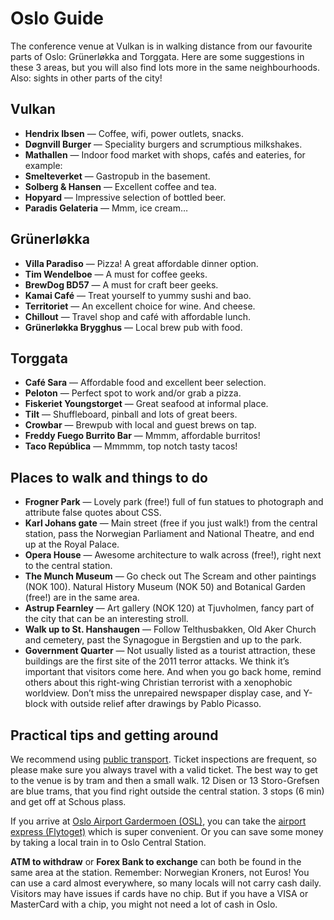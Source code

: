 
# Oslo Guide

The conference venue at Vulkan is in walking distance from our favourite parts of Oslo: Grünerløkka and Torggata. Here are some suggestions in these 3 areas, but you will also find lots more in the same neighbourhoods. Also: sights in other parts of the city!

## Vulkan
* **Hendrix Ibsen** — Coffee, wifi, power outlets, snacks.
* **Døgnvill Burger** — Speciality burgers and scrumptious milkshakes.
* **Mathallen** — Indoor food market with shops, cafés and eateries, for example:
* **Smelteverket** — Gastropub in the basement.
* **Solberg & Hansen** — Excellent coffee and tea.
* **Hopyard** — Impressive selection of bottled beer.
* **Paradis Gelateria** — Mmm, ice cream…

## Grünerløkka
* **Villa Paradiso** — Pizza! A great affordable dinner option.
* **Tim Wendelboe** — A must for coffee geeks.
* **BrewDog BD57** — A must for craft beer geeks.
* **Kamai Café** — Treat yourself to yummy sushi and bao.
* **Territoriet** — An excellent choice for wine. And cheese.
* **Chillout** — Travel shop and café with affordable lunch.
* **Grünerløkka Brygghus** — Local brew pub with food.

## Torggata
* **Café Sara** — Affordable food and excellent beer selection.
* **Peloton** — Perfect spot to work and/or grab a pizza.
* **Fiskeriet Youngstorget** — Great seafood at informal place.
* **Tilt** — Shuffleboard, pinball and lots of great beers.
* **Crowbar** — Brewpub with local and guest brews on tap.
* **Freddy Fuego Burrito Bar** — Mmmm, affordable burritos!
* **Taco República** — Mmmmm, top notch tasty tacos!

## Places to walk and things to do
* **Frogner Park** — Lovely park (free!) full of fun statues to photograph and attribute false quotes about CSS.
* **Karl Johans gate** — Main street (free if you just walk!) from the central station, pass the Norwegian Parliament and National Theatre, and end up at the Royal Palace.
* **Opera House** — Awesome architecture to walk across (free!), right next to the central station.
* **The Munch Museum** — Go check out The Scream and other paintings (NOK 100). Natural History Museum (NOK 50) and Botanical Garden (free!) are in the same area.
* **Astrup Fearnley** — Art gallery (NOK 120) at Tjuvholmen, fancy part of the city that can be an interesting stroll.
* **Walk up to St. Hanshaugen** — Follow Telthusbakken, Old Aker Church and 
cemetery, past the Synagogue in Bergstien and up to the park.
* **Government Quarter** — Not usually listed as a tourist attraction, these buildings are the first site of the 2011 terror attacks. We think it’s important that visitors come here. And when you go back home, remind others about this right-wing Christian terrorist with a xenophobic worldview. Don’t miss the unrepaired newspaper display case, and Y-block with outside relief after drawings by Pablo Picasso.

## Practical tips and getting around

We recommend using [public transport](https://ruter.no/en/getting-help/travelling-on-public-transport/). Ticket inspections are frequent, so please make sure you always travel with a valid ticket. The best way to get to the venue is by tram and then a small walk. 12 Disen or 13 Storo-Grefsen are blue trams, that you find right outside the central station. 3 stops (6 min) and get off at Schous plass.

If you arrive at [Oslo Airport Gardermoen (OSL)](https://avinor.no/en/airport/oslo-airport/), you can take the [airport express (Flytoget)](http://flytoget.no/flytoget_eng/) which is super convenient. Or you can save some money by taking a local train in to Oslo Central Station.

**ATM to withdraw** or **Forex Bank to exchange** can both be found in the same area at the station. Remember: Norwegian Kroners, not Euros! You can use a card almost everywhere, so many locals will not carry cash daily. Visitors may have issues if cards have no chip. But if you have a VISA or MasterCard with a chip, you might not need a lot of cash in Oslo.
